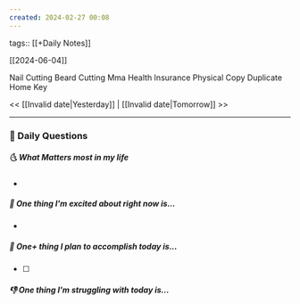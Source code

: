 ```yaml
---
created: 2024-02-27 00:08
---
```

tags:: [[+Daily Notes]]

[[2024-06-04]]

Nail Cutting
Beard Cutting
Mma Health Insurance Physical Copy
Duplicate Home Key


<< [[Invalid date|Yesterday]] | [[Invalid date|Tomorrow]] >>

---
### 📅 Daily Questions
##### 🌜 What Matters most in my life
- 

##### 🙌 One thing I'm excited about right now is...
- 

##### 🚀 One+ thing I plan to accomplish today is...
- [ ] 

##### 👎 One thing I'm struggling with today is...
